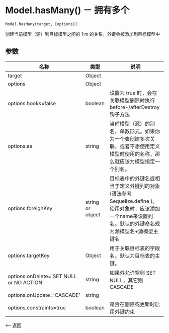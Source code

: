 # Model.hasMany() － 拥有多个

````
Model.hasMany(target, [options])
````

创建当前模型（源）到目标模型之间的 1:m 的关系，外键会被添加到目标模型中

## 参数

| 名称             | 类型            | 说明              |
| --------------- | --------------- | ---------------  |
| target         | Object          |                  |
| options         | Object          |    |
| options.hooks=false | boolean | 设置为 true 时，会在关联模型删除时执行 before-/afterDestroy 钩子方法 |
| options.as | string | 当前模型（源）的别名，单数形式。如果你为一个表创建多次关联，或者不想使用定义模型时使用的名称，那么就应该为模型指定一个别名。 |
| options.foreignKey | string or object  | 目标表中的外键名或相当于定义外键列的对象 (语法参考 Sequelize.define )。使用对象时，应该添加一个name来设置列名。默认的外键命名规为源模型名+源模型主键名|
| options.targetKey  | Object          |  用于关联目标表的字段名。默认为目标表的主键。 |
| options.onDelete='SET NULL or NO ACTION' | string | 如果外允许空则 SET NULL，其它则 CASCADE |
| options.onUpdate='CASCADE' | string |  |
| options.constraints=true | boolean | 是否在删除或更新时启用外键约束 |

                                             

<-- [返回](../catalogue.md)